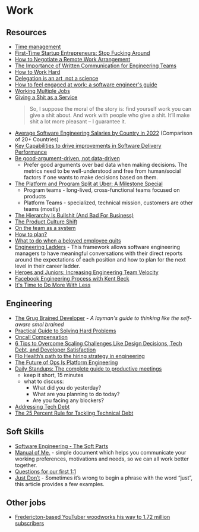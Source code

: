 # Work

## Resources

- [Time management](https://en.wikipedia.org/wiki/Time_management)
- [First-Time Startup Entrepreneurs: Stop Fucking Around](https://techcrunch.com/2012/08/05/first-time-startup-entrepreneurs-stop-fucking-around/)
- [How to Negotiate a Remote Work Arrangement](https://hbr.org/2021/07/how-to-negotiate-a-remote-work-arrangement)
- [The Importance of Written Communication for Engineering Teams](https://www.toptal.com/engineering-management/written-communication-workplace)
- [How to Work Hard](http://paulgraham.com/hwh.html)
- [Delegation is an art, not a science](https://larahogan.me/blog/delegation-is-an-art/)
- [How to feel engaged at work: a software engineer's guide](https://jasont.co/ennui/)
- [Working Multiple Jobs](https://avc.com/2021/10/working-multiple-jobs/)
- [Giving a Shit as a Service](https://allenpike.com/2022/giving-a-shit)
  > So, I suppose the moral of the story is: find yourself work you can give a shit about. And work with people who give a shit. It’ll make shit a lot more pleasant – I guarantee it.
- [Average Software Engineering Salaries by Country in 2022](https://codesubmit.io/blog/software-engineer-salary-by-country/) (Comparison of 20+ Countries)
- [Key Capabilities to drive improvements in Software Delivery Performance](https://srinathramakrishnan.wordpress.com/2018/12/04/key-capabilities-to-drive-improvements-in-software-delivery-performance/#:~:text=Architect%20for%20empowered%20teams%20%E2%80%93%20Architects,that%20will%20enable%20the%20outcomes)
- [Be good-argument-driven, not data-driven](http://twitchard.github.io/posts/2022-08-26-metrics-schmetrics.html)
  - Prefer good arguments over bad data when making decisions. The metrics need to be well-understood and free from human/social factors
    if one wants to make decisions based on them.
- [The Platform and Program Split at Uber: A Milestone Special](https://newsletter.pragmaticengineer.com/p/the-platform-and-program-split-at)
  - Program teams - long-lived, cross-functional teams focused on products
  - Platform Teams - specialized, technical mission, customers are other teams (mostly)
- [The Hierarchy Is Bullshit (And Bad For Business)](https://charity.wtf/2022/09/23/the-hierarchy-is-bullshit-and-bad-for-business/)
- [The Product Culture Shift](https://www.elidedbranches.com/2022/08/the-product-culture-shift.html)
- [On the team as a system](https://vickiboykis.com/2022/09/10/on-the-team-as-a-system/)
- [How to plan?](https://kellanem.com/notes/how-to-plan)
- [What to do when a beloved employee quits](https://larahogan.me/blog/steps-when-employee-quits/)
- [Engineering Ladders](https://www.engineeringladders.com) - This framework allows software engineering managers to have meaningful conversations with their direct reports around the expectations of each position and how to plan for the next level in their career ladder.
- [Heroes and Juniors: Increasing Engineering Team Velocity](https://bellmar.medium.com/heroes-and-juniors-increasing-engineering-team-velocity-97ce6a59103e)
- [Facebook Engineering Process with Kent Beck](https://softwareengineeringdaily.com/2019/08/28/facebook-engineering-process-with-kent-beck/)
- [It's Time to Do More With Less](https://www.faros.ai/blog/its-time-to-do-more-with-less)

## Engineering

- [The Grug Brained Developer](https://grugbrain.dev) - _A layman's guide to thinking like the self-aware smol brained_
- [Practical Guide to Solving Hard Problems](https://praeclarum.org/2022/02/19/hard-problems.html)
- [Oncall Compensation](https://newsletter.pragmaticengineer.com/p/oncall-compensation-f33)
- [6 Tips to Overcome Scaling Challenges Like Design Decisions, Tech Debt, and Developer Satisfaction](https://alphalist.com/blog/6-tips-to-overcome-scaling-challenges-like-design-decisions-tech-debt-and-developer-satisfaction)
- [Flo Health’s path to the hiring strategy in engineering](https://medium.com/flo-health/engineering-hiring-strategy-at-flo-health-657dfb9b725)
- [The Future of Ops Is Platform Engineering](https://www.honeycomb.io/blog/future-ops-platform-engineering)
- [Daily Standups: The complete guide to productive meetings](https://www.dailybot.com/blog-post/daily-standups-the-complete-guide-to-productive-meetings)
  - keep it short, 15 minutes
  - what to discuss:
    - What did you do yesterday?
    - What are you planning to do today?
    - Are you facing any blockers?  
- [Addressing Tech Debt](https://newsletter.abinoda.com/p/tech-debt)
- [The 25 Percent Rule for Tackling Technical Debt](https://shopify.engineering/technical-debt-25-percent-rule)

## Soft Skills

- [Software Engineering - The Soft Parts](https://addyosmani.com/blog/software-engineering-soft-parts/)
- [Manual of Me.](https://www.manualof.me/) - simple document which helps you communicate your working preferences, motivations and needs, so we can all work better together.
- [Questions for our first 1:1](https://larahogan.me/blog/first-one-on-one-questions/)
- [Just Don’t](https://www.tbray.org/ongoing/When/202x/2022/11/07/Just-Dont) - Sometimes it’s wrong to begin a phrase with the word “just”, this article provides a few examples.

## Other jobs

- [Fredericton-based YouTuber woodworks his way to 1.72 million subscribers](https://www.cbc.ca/news/canada/new-brunswick/matthias-wandel-fredericton-woodworker-1.6659038)

